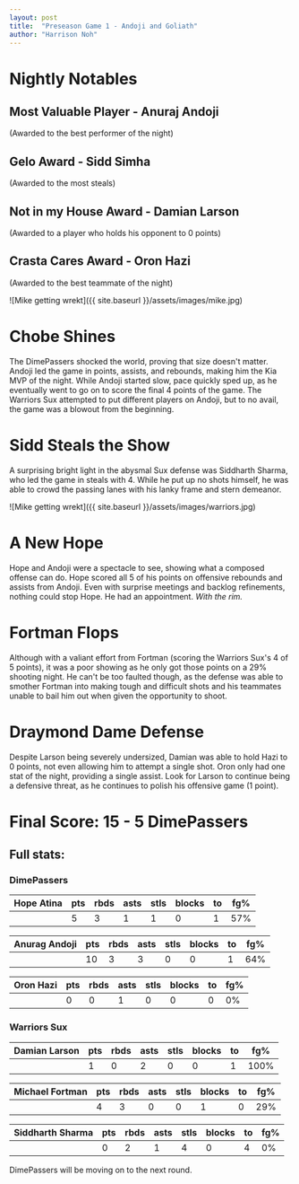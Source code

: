```yaml
---
layout: post
title:  "Preseason Game 1 - Andoji and Goliath"
author: "Harrison Noh"
---
```


# Nightly Notables
## Most Valuable Player - Anuraj Andoji
(Awarded to the best performer of the night)
## Gelo Award - Sidd Simha
(Awarded to the most steals)
## Not in my House Award - Damian Larson
(Awarded to a player who holds his opponent to 0 points)
## Crasta Cares Award - Oron Hazi
(Awarded to the best teammate of the night)

![Mike getting wrekt]({{ site.baseurl }}/assets/images/mike.jpg)

# Chobe Shines

The DimePassers shocked the world, proving that size doesn't matter. Andoji led the game in points, assists, and rebounds, making him the Kia MVP of the night. While Andoji started slow, pace quickly sped up, as he eventually went to go on to score the final 4 points of the game. The Warriors Sux attempted to put different players on Andoji, but to no avail, the game was a blowout from the beginning.

# Sidd Steals the Show

A surprising bright light in the abysmal Sux defense was Siddharth Sharma, who led the game in steals with 4. While he put up no shots himself, he was able to crowd the passing lanes with his lanky frame and stern demeanor.

![Mike getting wrekt]({{ site.baseurl }}/assets/images/warriors.jpg)

# A New Hope

Hope and Andoji were a spectacle to see, showing what a composed offense can do. Hope scored all 5 of his points on offensive rebounds and assists from Andoji. Even with surprise meetings and backlog refinements, nothing could stop Hope. He had an appointment. *With the rim.*

# Fortman Flops

Although with a valiant effort from Fortman (scoring the Warriors Sux's 4 of 5 points), it was a poor showing as he only got those points on a 29% shooting night. He can't be too faulted though, as the defense was able to smother Fortman into making tough and difficult shots and his teammates unable to bail him out when given the opportunity to shoot.

# Draymond Dame Defense
Despite Larson being severely undersized, Damian was able to hold Hazi to 0 points, not even allowing him to attempt a single shot. Oron only had one stat of the night, providing a single assist. Look for Larson to continue being a defensive threat, as he continues to polish his offensive game (1 point).

# Final Score: 15 - 5 DimePassers

## Full stats:
### DimePassers

| Hope Atina | pts | rbds | asts | stls | blocks | to | fg% |
|------------|-----|------|------|------|--------|----|-----|
|            | 5   | 3    | 1    | 1    | 0      | 1  | 57% |

| Anurag Andoji | pts | rbds | asts | stls | blocks | to | fg% |
|---------------|-----|------|------|------|--------|----|-----|
|               | 10  | 3    | 3    | 0    | 0      | 1  | 64% |

| Oron Hazi | pts | rbds | asts | stls | blocks | to | fg% |
|-----------|-----|------|------|------|--------|----|-----|
|           | 0   | 0    | 1    | 0    | 0      | 0  | 0%  |

### Warriors Sux

| Damian Larson | pts | rbds | asts | stls | blocks | to | fg%  |
|---------------|-----|------|------|------|--------|----|------|
|               | 1   | 0    | 2    | 0    | 0      | 1  | 100% |

| Michael Fortman | pts | rbds | asts | stls | blocks | to | fg% |
|-----------------|-----|------|------|------|--------|----|-----|
|                 | 4   | 3    | 0    | 0    | 1      | 0  | 29% |

| Siddharth Sharma | pts | rbds | asts | stls | blocks | to | fg% |
|------------------|-----|------|------|------|--------|----|-----|
|                  | 0   | 2    | 1    | 4    | 0      | 4  | 0%  |

DimePassers will be moving on to the next round.
